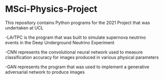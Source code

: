 # MSci-Physics-Project
This repository contains Python programs for the 2021 Project that was undertaken at UCL

-LArTPC is the program that was built to simulate supernova neutrino events in the Deep Underground Neutrino Experiment

-CNN represents the convolutional neural network used to measure classification accuracy for images produced in various physical parameters

-GAN represents the program that was used to implement a generative adversarial network to produce images
